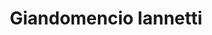---
title: "Giandomencio Iannetti"
presenter_id: giandomencio_iannetti
layout: member_all_publications
permalink: /member_full_publications/:presenter_id/
---